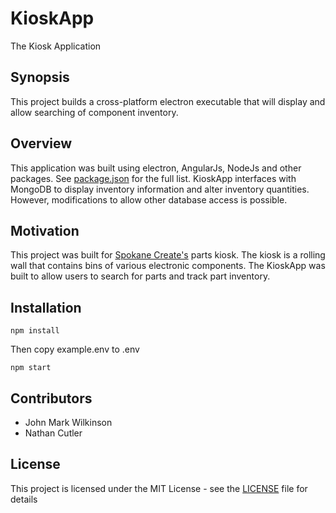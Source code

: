 # KioskApp
The Kiosk Application

## Synopsis

This project builds a cross-platform electron executable that will display and allow searching of component inventory.

## Overview

This application was built using electron, AngularJs, NodeJs and other packages.  See [package.json](package.json) for the full list.
KioskApp interfaces with MongoDB to display inventory information and alter inventory quantities.  However, modifications to allow other database access is possible.

## Motivation

This project was built for [Spokane Create's](http://spokanecreate.org/) parts kiosk.  The kiosk is a rolling wall that contains bins of various electronic components.
The KioskApp was built to allow users to search for parts and track part inventory.

## Installation
```
npm install
```
Then copy example.env to .env
```
npm start
```

## Contributors

* John Mark Wilkinson
* Nathan Cutler

## License

This project is licensed under the MIT License - see the [LICENSE](LICENSE) file for details

